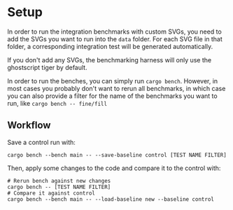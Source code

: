# Setup

In order to run the integration benchmarks with custom SVGs, you need to add the SVGs you want to run into the `data` folder. For each SVG file in that folder, a corresponding integration test will be generated automatically.

If you don't add any SVGs, the benchmarking harness will only use the ghostscript tiger by default.

In order to run the benches, you can simply run `cargo bench`. However, in most cases you probably don't
want to rerun all benchmarks, in which case you can also provide a filter for the name of the benchmarks
you want to run, like `cargo bench -- fine/fill`

## Workflow

Save a control run with:

```shell
cargo bench --bench main -- --save-baseline control [TEST NAME FILTER]
```

Then, apply some changes to the code and compare it to the control with:

```shell
# Rerun bench against new changes
cargo bench -- [TEST NAME FILTER]
# Compare it against control
cargo bench --bench main -- --load-baseline new --baseline control
```
